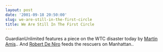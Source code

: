 ```yaml
---
layout: post
date: '2001-09-18 20:50:00'
slug: we-are-still-in-the-first-circle
title: We Are Still In The First Circle
---
```


GuardianUnlimited features a piece on the WTC disaster today by [Martin Amis](http://www.guardian.co.uk/wtccrash/story/0,1300,553638,00.html)..
And [Robert De Niro](http://www.skynews.co.uk/skynews/storytemplate/storytoppic/0,,30000-1029715,00.html) feeds the rescuers on Manhattan..
